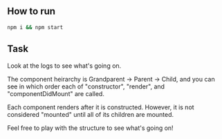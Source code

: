 ## How to run
```bash
npm i && npm start
```

## Task
Look at the logs to see what's going on.

The component heirarchy is Grandparent -> Parent -> Child, and you can see in which order each of "constructor", "render", and "componentDidMount" are called.

Each component renders after it is constructed. However, it is not considered "mounted" until all of its children are mounted.

Feel free to play with the structure to see what's going on!
